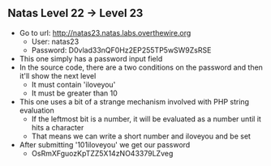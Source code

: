 ## Natas Level 22 → Level 23
- Go to url: http://natas23.natas.labs.overthewire.org
    - User: natas23
    - Password: D0vlad33nQF0Hz2EP255TP5wSW9ZsRSE
- This one simply has a password input field
- In the source code, there are a two conditions on the password and then it'll show the next level
    - It must contain 'iloveyou'
    - It must be greater than 10
- This one uses a bit of a strange mechanism involved with PHP string evaluation
    - If the leftmost bit is a number, it will be evaluated as a number until it hits a character
    - That means we can write a short number and iloveyou and be set
- After submitting '101iloveyou' we get our password
    - OsRmXFguozKpTZZ5X14zNO43379LZveg
